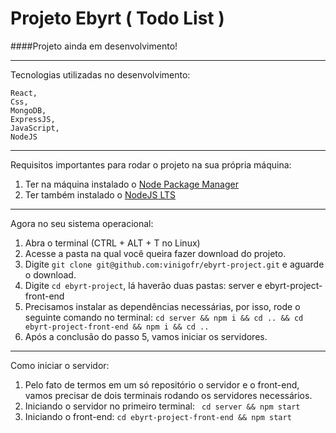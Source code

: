 # Projeto Ebyrt ( Todo List )

####Projeto ainda em desenvolvimento!


------------

Tecnologias utilizadas no desenvolvimento:
```
React,
Css,
MongoDB,
ExpressJS,
JavaScript,
NodeJS
```

------------


Requisitos importantes para rodar o projeto na sua própria máquina:
1. Ter na máquina instalado o [Node Package Manager](https://docs.npmjs.com/cli/v7/commands/npm-install "Node Package Manager")
2. Ter também instalado o [NodeJS LTS](https://nodejs.org/en/download/ "NodeJS LTS")


------------

Agora no seu sistema operacional:
1. Abra o terminal (CTRL + ALT + T no Linux)
2. Acesse a pasta na qual você queira fazer download do projeto.
3. Digite `git clone git@github.com:vinigofr/ebyrt-project.git` e aguarde o download.
4. Digite `cd ebyrt-project`, lá haverão duas pastas: server  e ebyrt-project-front-end
5. Precisamos instalar as dependências necessárias, por isso, rode o seguinte comando no terminal: `cd server && npm i && cd .. && cd ebyrt-project-front-end && npm i && cd ..`
6. Após a conclusão do passo 5, vamos iniciar os servidores.

------------

Como iniciar o servidor:
1. Pelo fato de termos em um só repositório o servidor e o front-end, vamos precisar de dois terminais rodando os servidores necessários.
2. Iniciando o servidor no primeiro terminal: ` cd server && npm start`
3. Iniciando o front-end: `cd ebyrt-project-front-end && npm start`

